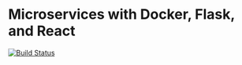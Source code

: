 

# Microservices with Docker, Flask, and React


[![Build Status](https://travis-ci.org/star498/teambook2.svg?branch=master)](https://travis-ci.org/star498/teambook2)
